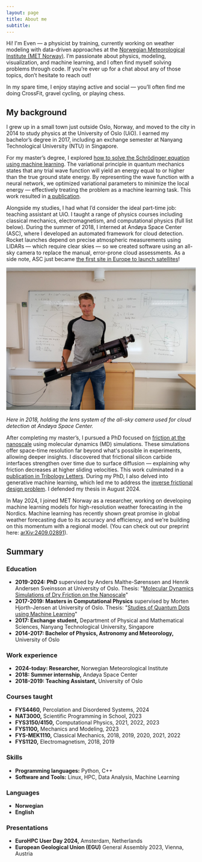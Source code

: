 ```yaml
---
layout: page
title: About me
subtitle:
---
```


Hi! I'm Even — a physicist by training, currently working on weather modeling with data-driven approaches at the [Norwegian Meteorological Institute (MET Norway)](https://met.no/en). I’m passionate about physics, modeling, visualization, and machine learning, and I often find myself solving problems through code. If you’re ever up for a chat about any of those topics, don’t hesitate to reach out!

In my spare time, I enjoy staying active and social — you’ll often find me doing CrossFit, gravel cycling, or playing chess.

## My background
I grew up in a small town just outside Oslo, Norway, and moved to the city in 2014 to study physics at the University of Oslo (UiO). I earned my bachelor’s degree in 2017, including an exchange semester at Nanyang Technological University (NTU) in Singapore.

For my master’s degree, I explored [how to solve the Schrödinger equation using machine learning](https://evennordhagen.com/projects/quantumdots/). The variational principle in quantum mechanics states that any trial wave function will yield an energy equal to or higher than the true ground state energy. By representing the wave function with a neural network, we optimized variational parameters to minimize the local energy — effectively treating the problem as a machine learning task. This work resulted in [a publication](https://www.frontiersin.org/articles/10.3389/fphy.2023.1061580).

Alongside my studies, I had what I’d consider the ideal part-time job: teaching assistant at UiO. I taught a range of physics courses including classical mechanics, electromagnetism, and computational physics (full list below). During the summer of 2018, I interned at Andøya Space Center (ASC), where I developed an automated framework for cloud detection. Rocket launches depend on precise atmospheric measurements using LIDARs — which require clear skies — so we created software using an all-sky camera to replace the manual, error-prone cloud assessments. As a side note, ASC just became [the first site in Europe to launch satellites](https://andoyaspace.no/news-articles/andoya-spaceport-officially-opened/)!

<img src="/assets/img/aboutme/asc.jpg" alt="ASC" class="img-responsive-center">
<p><em>Here in 2018, holding the lens system of the all-sky camera used for cloud detection at Andøya Space Center.</em></p>

After completing my master’s, I pursued a PhD focused on [friction at the nanoscale](https://evennordhagen.com/projects/friction/) using molecular dynamics (MD) simulations. These simulations offer space-time resolution far beyond what's possible in experiments, allowing deeper insights. I discovered that frictional silicon carbide interfaces strengthen over time due to surface diffusion — explaining why friction decreases at higher sliding velocities. This work culminated in a [publication in Tribology Letters](https://doi.org/10.1007/s11249-023-01762-z). During my PhD, I also delved into generative machine learning, which led me to address the [inverse frictional design problem](https://evennordhagen.com/projects/inversedesign/). I defended my thesis in August 2024.

In May 2024, I joined MET Norway as a researcher, working on developing machine learning models for high-resolution weather forecasting in the Nordics. Machine learning has recently shown great promise in global weather forecasting due to its accuracy and efficiency, and we're building on this momentum with a regional model. (You can check out our preprint here: [arXiv:2409.02891](https://arxiv.org/abs/2409.02891)).

## Summary
### Education

- **2019-2024: PhD** supervised by Anders Malthe-Sørenssen and Henrik Andersen Sveinsson at University of Oslo. Thesis: "[Molecular Dynamics Simulations of Dry Friction on the Nanoscale](https://www.duo.uio.no/handle/10852/112708)"
- **2017-2019: Masters in Computational Physics** supervised by Morten Hjorth-Jensen at University of Oslo. Thesis: "[Studies of Quantum Dots using Machine Learning](https://www.duo.uio.no/handle/10852/73753)"
- **2017: Exchange student,** Department of Physical and Mathematical Sciences, Nanyang Technological University, Singapore
- **2014-2017: Bachelor of Physics, Astronomy and Meteorology,** University of Oslo

### Work experience

- **2024-today: Researcher,** Norwegian Meteorological Institute
- **2018: Summer internship,** Andøya Space Center
- **2018-2019: Teaching Assistant,** University of Oslo

### Courses taught
- **FYS4460,** Percolation and Disordered Systems, 2024
- **NAT3000,** Scientific Programming in School, 2023
- **FYS3150/4150,** Computational Physics, 2021, 2022, 2023
- **FYS1100,** Mechanics and Modeling, 2023
- **FYS-MEK1110,** Classical Mechanics, 2018, 2019, 2020, 2021, 2022
- **FYS1120,** Electromagnetism, 2018, 2019

### Skills

- **Programming languages:** Python, C++
- **Software and Tools:** Linux, HPC, Data Analysis, Machine Learning

### Languages

- **Norwegian**
- **English**

### Presentations
- **EuroHPC User Day 2024,** Amsterdam, Netherlands
- **European Geological Union (EGU)** General Assembly 2023, Vienna, Austria
